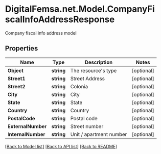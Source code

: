 # DigitalFemsa.net.Model.CompanyFiscalInfoAddressResponse
Company fiscal info address model

## Properties

Name | Type | Description | Notes
------------ | ------------- | ------------- | -------------
**Object** | **string** | The resource&#39;s type | [optional] 
**Street1** | **string** | Street Address | [optional] 
**Street2** | **string** | Colonia | [optional] 
**City** | **string** | City | [optional] 
**State** | **string** | State | [optional] 
**Country** | **string** | Country | [optional] 
**PostalCode** | **string** | Postal code | [optional] 
**ExternalNumber** | **string** | Street number | [optional] 
**InternalNumber** | **string** | Unit / apartment number | [optional] 

[[Back to Model list]](../README.md#documentation-for-models) [[Back to API list]](../README.md#documentation-for-api-endpoints) [[Back to README]](../README.md)

